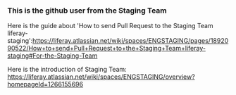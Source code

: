 ### This is the github user from the Staging Team

Here is the guide about 'How to send Pull Request to the Staging Team liferay-staging':https://liferay.atlassian.net/wiki/spaces/ENGSTAGING/pages/1892090522/How+to+send+Pull+Request+to+the+Staging+Team+liferay-staging#For-the-Staging-Team

Here is the introduction of Staging Team: https://liferay.atlassian.net/wiki/spaces/ENGSTAGING/overview?homepageId=1266155696
